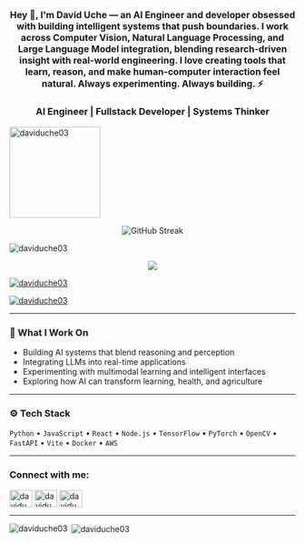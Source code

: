 

<h2 align="center" style="font-size:1rem">
Hey 👋, I'm <b>David Uche</b> — an <b>AI Engineer</b> and developer obsessed with building intelligent systems that push boundaries.  
I work across <b>Computer Vision</b>, <b>Natural Language Processing</b>, and <b>Large Language Model integration</b>, blending research-driven insight with real-world engineering.  
I love creating tools that learn, reason, and make human-computer interaction feel natural.  
Always experimenting. Always building. ⚡
</h2>

<h3 align="center">AI Engineer | Fullstack Developer | Systems Thinker</h3>

<p><img align="center" style="width:10rem" src="https://wakatime.com/badge/user/ff25ea76-1c3d-4193-805a-45d2dffcecbf.svg" alt="daviduche03" /></p>

<p align="center">
  <img src="https://github-readme-streak-stats.herokuapp.com/?user=daviduche03&theme=highcontrast" alt="GitHub Streak" />
</p>

<p align="left">
<img src="https://komarev.com/ghpvc/?username=daviduche03&label=Profile%20views&color=0e75b6&style=flat-square" alt="daviduche03" />
</p>

<p align="center">
  <a href="https://git.io/streak-stats">
    <img src="https://streak-stats.demolab.com?user=daviduche03"/>
  </a>
</p>

<p align="left">
  <a href="https://github.com/ryo-ma/github-profile-trophy">
    <img src="https://github-profile-trophy.vercel.app/?username=daviduche03&theme=onedark" alt="daviduche03" />
  </a>
</p>

<p align="left">
  <a href="https://twitter.com/daviduche03" target="blank">
    <img src="https://img.shields.io/twitter/follow/daviduche03?logo=twitter&style=for-the-badge" alt="daviduche03" />
  </a>
</p>

---

### 🧠 What I Work On
- Building AI systems that blend reasoning and perception  
- Integrating LLMs into real-time applications  
- Experimenting with multimodal learning and intelligent interfaces  
- Exploring how AI can transform learning, health, and agriculture  

---

### ⚙️ Tech Stack
`Python` • `JavaScript` • `React` • `Node.js` • `TensorFlow` • `PyTorch` • `OpenCV` • `FastAPI` • `Vite` • `Docker` • `AWS`  

---

<h3 align="left">Connect with me:</h3>
<p align="left">
<a href="https://twitter.com/daviduche03" target="blank"><img align="center" src="https://raw.githubusercontent.com/rahuldkjain/github-profile-readme-generator/master/src/images/icons/Social/twitter.svg" alt="daviduche03" height="30" width="40" /></a>
<a href="https://linkedin.com/in/daviduche03" target="blank"><img align="center" src="https://raw.githubusercontent.com/rahuldkjain/github-profile-readme-generator/master/src/images/icons/Social/linked-in-alt.svg" alt="daviduche03" height="30" width="40" /></a>
<a href="https://instagram.com/daviduche03" target="blank"><img align="center" src="https://raw.githubusercontent.com/rahuldkjain/github-profile-readme-generator/master/src/images/icons/Social/instagram.svg" alt="daviduche03" height="30" width="40" /></a>
</p>

---

<p><img align="left" src="https://github-readme-stats.vercel.app/api/top-langs?username=daviduche03&show_icons=true&theme=highcontrast&locale=en&layout=compact" alt="daviduche03" /></p>

<p>&nbsp;<img align="center" src="https://github-readme-stats.vercel.app/api?username=daviduche03&show_icons=true&theme=highcontrast&locale=en" alt="daviduche03" /></p>
